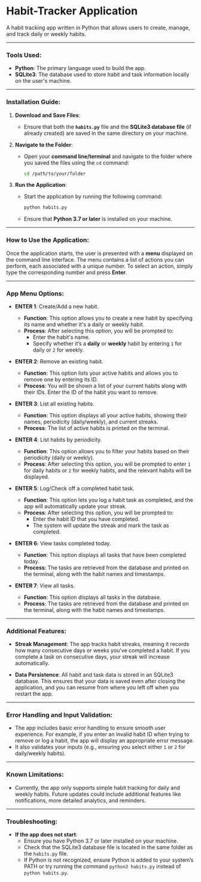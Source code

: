 # **Habit-Tracker Application**

A habit tracking app written in Python that allows users to create, manage, and track daily or weekly habits.

---

### **Tools Used**:

- **Python**: The primary language used to build the app.
- **SQLite3**: The database used to store habit and task information locally on the user's machine.

---

### **Installation Guide**:

1. **Download and Save Files**:

   - Ensure that both the **`habits.py`** file and the **SQLite3 database file** (if already created) are saved in the same directory on your machine.

2. **Navigate to the Folder**:

   - Open your **command line/terminal** and navigate to the folder where you saved the files using the `cd` command:
     ```bash
     cd /path/to/your/folder
     ```

3. **Run the Application**:
   - Start the application by running the following command:
     ```bash
     python habits.py
     ```
   - Ensure that **Python 3.7 or later** is installed on your machine.

---

### **How to Use the Application**:

Once the application starts, the user is presented with a **menu** displayed on the command line interface. The menu contains a list of actions you can perform, each associated with a unique number. To select an action, simply type the corresponding number and press **Enter**.

---

### **App Menu Options**:

- **ENTER 1**: Create/Add a new habit.

  - **Function**: This option allows you to create a new habit by specifying its name and whether it's a daily or weekly habit.
  - **Process**: After selecting this option, you will be prompted to:
    - Enter the habit's name.
    - Specify whether it’s a **daily** or **weekly** habit by entering `1` for daily or `2` for weekly.

- **ENTER 2**: Remove an existing habit.

  - **Function**: This option lists your active habits and allows you to remove one by entering its ID.
  - **Process**: You will be shown a list of your current habits along with their IDs. Enter the ID of the habit you want to remove.

- **ENTER 3**: List all existing habits.

  - **Function**: This option displays all your active habits, showing their names, periodicity (daily/weekly), and current streaks.
  - **Process**: The list of active habits is printed on the terminal.

- **ENTER 4**: List habits by periodicity.

  - **Function**: This option allows you to filter your habits based on their periodicity (daily or weekly).
  - **Process**: After selecting this option, you will be prompted to enter `1` for daily habits or `2` for weekly habits, and the relevant habits will be displayed.

- **ENTER 5**: Log/Check off a completed habit task.

  - **Function**: This option lets you log a habit task as completed, and the app will automatically update your streak.
  - **Process**: After selecting this option, you will be prompted to:
    - Enter the habit ID that you have completed.
    - The system will update the streak and mark the task as completed.

- **ENTER 6**: View tasks completed today.

  - **Function**: This option displays all tasks that have been completed today.
  - **Process**: The tasks are retrieved from the database and printed on the terminal, along with the habit names and timestamps.

- **ENTER 7**: View all tasks.
  - **Function**: This option displays all tasks in the database.
  - **Process**: The tasks are retrieved from the database and printed on the terminal, along with the habit names and timestamps.

---

### **Additional Features**:

- **Streak Management**: The app tracks habit streaks, meaning it records how many consecutive days or weeks you’ve completed a habit. If you complete a task on consecutive days, your streak will increase automatically.

- **Data Persistence**: All habit and task data is stored in an SQLite3 database. This ensures that your data is saved even after closing the application, and you can resume from where you left off when you restart the app.

---

### **Error Handling and Input Validation**:

- The app includes basic error handling to ensure smooth user experience. For example, if you enter an invalid habit ID when trying to remove or log a habit, the app will display an appropriate error message.
- It also validates your inputs (e.g., ensuring you select either `1` or `2` for daily/weekly habits).

---

### **Known Limitations**:

- Currently, the app only supports simple habit tracking for daily and weekly habits. Future updates could include additional features like notifications, more detailed analytics, and reminders.

---

### **Troubleshooting**:

- **If the app does not start**:
  - Ensure you have Python 3.7 or later installed on your machine.
  - Check that the SQLite3 database file is located in the same folder as the `habits.py` file.
  - If Python is not recognized, ensure Python is added to your system’s PATH or try running the command `python3 habits.py` instead of `python habits.py`.
